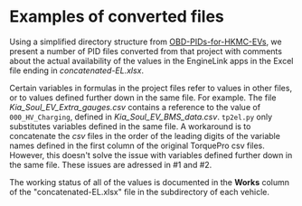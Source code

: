 # Examples of converted files

Using a simplified directory structure from 
[OBD-PIDs-for-HKMC-EVs](https://github.com/JejuSoul/OBD-PIDs-for-HKMC-EV), we 
present a number of PID files converted from that project with comments about 
the actual availability of the values in the EngineLink apps in the Excel file
ending in *concatenated-EL.xlsx*.

Certain variables in formulas in the project files refer to values in 
other files, or to values defined further down in the same file. For example. 
The file *Kia_Soul_EV_Extra_gauges.csv* contains a reference to the value of 
`000_HV_Charging`, defined in *Kia_Soul_EV_BMS_data.csv*. `tp2el.py` only 
substitutes variables defined in the same file. A workaround is to 
concatenate the *csv* files in the order of the leading digits of the 
variable names defined in the first column of the original TorquePro csv 
files. However, this doesn't solve the issue with variables defined further
down in the same file. These issues are adressed in #1 and #2.

The working status of all of the values is documented in the **Works** column
of the "concatenated-EL.xlsx" file in the subdirectory of each vehicle.
